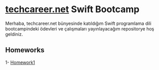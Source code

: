 # [techcareer.net](https://www.techcareer.net/) Swift Bootcamp
Merhaba, techcareer.net bünyesinde katıldığım Swift programlama dili 
bootcampindeki ödevleri ve çalışmaları yayınlayacağım repositorye hoş 
geldiniz. 


## Homeworks

1- [Homework1](https://github.com/hasanalay/Swift-Bootcamp/blob/main/Homework1.playground/Contents.swift)

